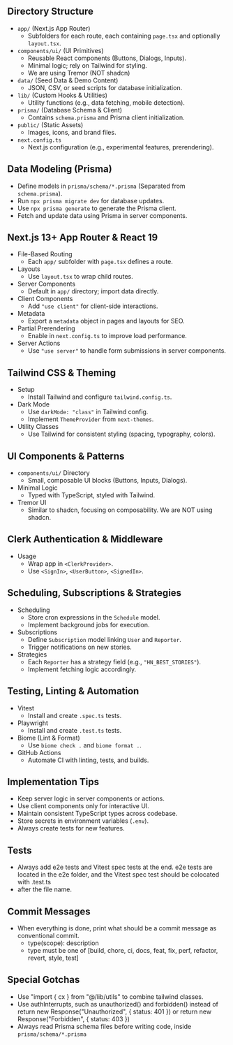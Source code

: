 ## Directory Structure
- `app/` (Next.js App Router)
  - Subfolders for each route, each containing `page.tsx` and optionally `layout.tsx`.
- `components/ui/` (UI Primitives)
  - Reusable React components (Buttons, Dialogs, Inputs).
  - Minimal logic; rely on Tailwind for styling.
  - We are using Tremor (NOT shadcn)
- `data/` (Seed Data & Demo Content)
  - JSON, CSV, or seed scripts for database initialization.
- `lib/` (Custom Hooks & Utilities)
  - Utility functions (e.g., data fetching, mobile detection).
- `prisma/` (Database Schema & Client)
  - Contains `schema.prisma` and Prisma client initialization.
- `public/` (Static Assets)
  - Images, icons, and brand files.
- `next.config.ts`
  - Next.js configuration (e.g., experimental features, prerendering).
## Data Modeling (Prisma)
- Define models in `prisma/schema/*.prisma` (Separated from `schema.prisma`).
- Run `npx prisma migrate dev` for database updates.
- Use `npx prisma generate` to generate the Prisma client.
- Fetch and update data using Prisma in server components.
## Next.js 13+ App Router & React 19
- File-Based Routing
  - Each `app/` subfolder with `page.tsx` defines a route.
- Layouts
  - Use `layout.tsx` to wrap child routes.
- Server Components
  - Default in `app/` directory; import data directly.
- Client Components
  - Add `"use client"` for client-side interactions.
- Metadata
  - Export a `metadata` object in pages and layouts for SEO.
- Partial Prerendering
  - Enable in `next.config.ts` to improve load performance.
- Server Actions
  - Use `"use server"` to handle form submissions in server components.
## Tailwind CSS & Theming
- Setup
  - Install Tailwind and configure `tailwind.config.ts`.
- Dark Mode
  - Use `darkMode: "class"` in Tailwind config.
  - Implement `ThemeProvider` from `next-themes`.
- Utility Classes
  - Use Tailwind for consistent styling (spacing, typography, colors).
## UI Components & Patterns
- `components/ui/` Directory
  - Small, composable UI blocks (Buttons, Inputs, Dialogs).
- Minimal Logic
  - Typed with TypeScript, styled with Tailwind.
- Tremor UI
  - Similar to shadcn, focusing on composability. We are NOT using shadcn.
## Clerk Authentication & Middleware
- Usage
  - Wrap app in `<ClerkProvider>`.
  - Use `<SignIn>`, `<UserButton>`, `<SignedIn>`.
## Scheduling, Subscriptions & Strategies
- Scheduling
  - Store cron expressions in the `Schedule` model.
  - Implement background jobs for execution.
- Subscriptions
  - Define `Subscription` model linking `User` and `Reporter`.
  - Trigger notifications on new stories.
- Strategies
  - Each `Reporter` has a strategy field (e.g., `"HN_BEST_STORIES"`).
  - Implement fetching logic accordingly.
## Testing, Linting & Automation
- Vitest
  - Install and create `.spec.ts` tests.
- Playwright
  - Install and create `.test.ts` tests.
- Biome (Lint & Format)
  - Use `biome check .` and `biome format .`.
- GitHub Actions
  - Automate CI with linting, tests, and builds.
## Implementation Tips
- Keep server logic in server components or actions.
- Use client components only for interactive UI.
- Maintain consistent TypeScript types across codebase.
- Store secrets in environment variables (`.env`).
- Always create tests for new features.
## Tests
- Always add e2e tests and Vitest spec tests at the end. e2e tests are located in the e2e folder, and the Vitest spec test should be colocated with .test.ts
- after the file name.
## Commit Messages
- When everything is done, print what should be a commit message as conventional commit.
  - type(scope): description
  - type must be one of [build, chore, ci, docs, feat, fix, perf, refactor, revert, style, test]

## Special Gotchas

- Use "import { cx } from "@/lib/utils" to combine tailwind classes.
- Use authInterrupts, such as unauthorized() and forbidden() instead of return new Response("Unauthorized", { status: 401 }) or return new Response("Forbidden", { status: 403 })
- Always read Prisma schema files before writing code, inside `prisma/schema/*.prisma`
